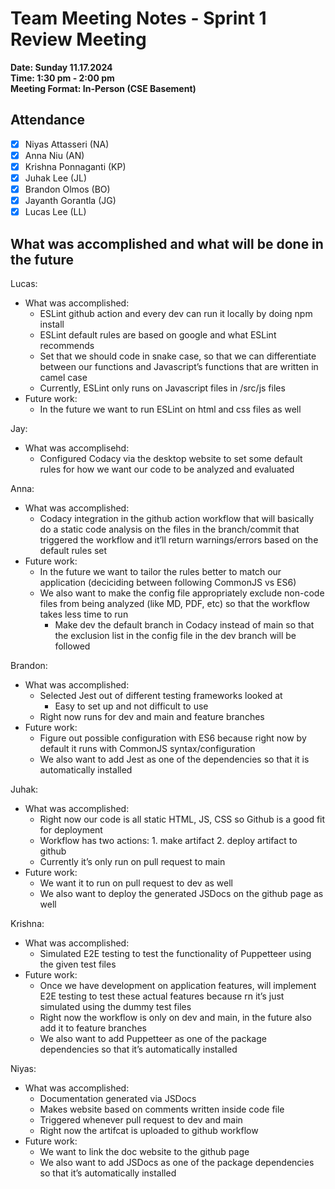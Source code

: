 # Team Meeting Notes - Sprint 1 Review Meeting

**Date: Sunday 11.17.2024**\
**Time: 1:30 pm - 2:00 pm**\
**Meeting Format: In-Person (CSE Basement)**

## Attendance

- [x] Niyas Attasseri (NA)
- [x] Anna Niu (AN)
- [x] Krishna Ponnaganti (KP)
- [x] Juhak Lee (JL)
- [x] Brandon Olmos (BO)
- [x] Jayanth Gorantla (JG)
- [x] Lucas Lee (LL)

## What was accomplished and what will be done in the future

Lucas:
- What was accomplished:
    - ESLint github action and every dev can run it locally by doing npm install
    - ESLint default rules are based on google and what ESLint recommends
    - Set that we should code in snake case, so that we can differentiate between our functions and Javascript’s functions that are written in camel case
    - Currently, ESLint only runs on Javascript files in /src/js files
- Future work:
    - In the future we want to run ESLint on html and css files as well

Jay:
- What was accomplisehd:
    - Configured Codacy via the desktop website to set some default rules for how we want our code to be analyzed and evaluated

Anna:
- What was accomplished:
    - Codacy integration in the github action workflow that will basically do a static code analysis on the files in the branch/commit that triggered the workflow and it’ll return warnings/errors based on the default rules set
- Future work:
    - In the future we want to tailor the rules better to match our application (deciciding between following CommonJS vs ES6)
    - We also want to make the config file appropriately exclude non-code files from being analyzed (like MD, PDF, etc) so that the workflow takes less time to run
        - Make dev the default branch in Codacy instead of main so that the exclusion list in the config file in the dev branch will be followed

Brandon:
- What was accomplished:
    - Selected Jest out of different testing frameworks looked at
        - Easy to set up and not difficult to use
    - Right now runs for dev and main and feature branches
- Future work:
    - Figure out possible configuration with ES6 because right now by default it runs with CommonJS syntax/configuration
    - We also want to add Jest as one of the dependencies so that it is automatically installed

Juhak:
- What was accomplished:
    - Right now our code is all static HTML, JS, CSS so Github is a good fit for deployment
    - Workflow has two actions: 1. make artifact 2. deploy artifact to github
    - Currently it’s only run on pull request to main
- Future work:
    - We want it to run on pull request to dev as well
    - We also want to deploy the generated JSDocs on the github page as well

Krishna:
- What was accomplished:
    - Simulated E2E testing to test the functionality of Puppetteer using the given test files
- Future work:
    - Once we have development on application features, will implement E2E testing to test these actual features because rn it’s just simulated using the dummy test files
    - Right now the workflow is only on dev and main, in the future also add it to feature branches
    - We also want to add Puppetteer as one of the package dependencies so that it’s automatically installed

Niyas:
- What was accomplished:
    - Documentation generated via JSDocs
    - Makes website based on comments written inside code file
    - Triggered whenever pull request to dev and main
    - Right now the artifcat is uploaded to github workflow
- Future work:
    - We want to link the doc website to the github page
    - We also want to add JSDocs as one of the package dependencies so that it’s automatically installed
